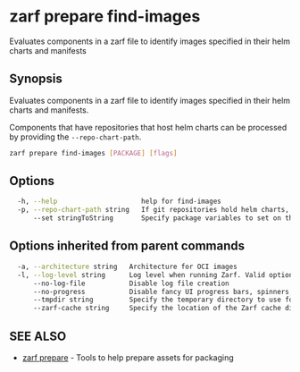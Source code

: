 # zarf prepare find-images

Evaluates components in a zarf file to identify images specified in their helm charts and manifests

## Synopsis

Evaluates components in a zarf file to identify images specified in their helm charts and manifests.

Components that have repositories that host helm charts can be processed by providing the `--repo-chart-path`.

``` bash
zarf prepare find-images [PACKAGE] [flags]
```

## Options

``` bash
  -h, --help                     help for find-images
  -p, --repo-chart-path string   If git repositories hold helm charts, often found with gitops tools, specify the chart path, e.g. "/" or "/chart"
      --set stringToString       Specify package variables to set on the command line (KEY=value). Note, if using a config file, this will be set by [package.create.set]. (default [])
```

## Options inherited from parent commands

``` bash
  -a, --architecture string   Architecture for OCI images
  -l, --log-level string      Log level when running Zarf. Valid options are: warn, info, debug, trace (default "info")
      --no-log-file           Disable log file creation
      --no-progress           Disable fancy UI progress bars, spinners, logos, etc
      --tmpdir string         Specify the temporary directory to use for intermediate files
      --zarf-cache string     Specify the location of the Zarf cache directory (default "~/.zarf-cache")
```

## SEE ALSO

* [zarf prepare](zarf_prepare.md) - Tools to help prepare assets for packaging
